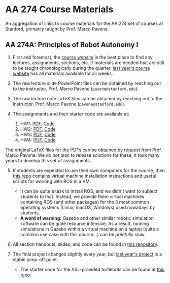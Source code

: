 # AA 274 Course Materials
An aggregation of links to course materials for the AA 274 set of courses at Stanford, primarily taught by Prof. Marco Pavone.

## AA 274A: Principles of Robot Autonomy I

1. First and foremost, the [course website](http://asl.stanford.edu/aa274a/) is the best place to find any lectures, assignments, sections, etc. If materials are needed that are still to be taught chronologically during the quarter, [last year's course website](http://asl.stanford.edu/aa274_aut1920/) has all materials available for all weeks.

2. The raw lecture slide PowerPoint files can be obtained by reaching out to the instructor, Prof. Marco Pavone (`pavone@stanford.edu`).

3. The raw lecture note LaTeX files can be obtained by reaching out to the instructor, Prof. Marco Pavone (`pavone@stanford.edu`).

4. The assignments and their starter code are available at:
    1. HW1: [PDF](http://asl.stanford.edu/aa274a/pdfs/homework/hw1.pdf), [Code](https://github.com/PrinciplesofRobotAutonomy/AA274A_HW1)
    2. HW2: [PDF](http://asl.stanford.edu/aa274a/pdfs/homework/hw2.pdf), [Code](https://github.com/PrinciplesofRobotAutonomy/AA274A_HW2)
    3. HW3: [PDF](http://asl.stanford.edu/aa274a/pdfs/homework/hw3.pdf), [Code](https://github.com/PrinciplesofRobotAutonomy/AA274A_HW3) 
    4. HW4: [PDF](http://asl.stanford.edu/aa274a/pdfs/homework/hw4.pdf), [Code](https://github.com/PrinciplesofRobotAutonomy/AA274A_HW4)

The original LaTeX files for the PDFs can be obtained by request from Prof. Marco Pavone. We do _not_ plan to release solutions for these, it took many years to develop this set of assignments.

5. If students are expected to use their own computers for the course, then [this repo](https://github.com/PrinciplesofRobotAutonomy/aa274-docker) contains virtual machine installation instructions and useful scripts for working with ROS in a VM. 
    - It can be quite a task to install ROS, and we didn't want to subject students to that. Instead, we provide them virtual machines containing ROS (and other packages) for the 3 most common operating systems (Linux, macOS, Windows) used nowadays by students.
    - **A word of warning:** Gazebo and other similar robotic simulation software can be quite resource intensive. As a result, running simulations in Gazebo within a virtual machine on a laptop (quite a common use case with this course...) can be _painfully_ slow. 

6. All section handouts, slides, and code can be found in [this repository](https://github.com/PrinciplesofRobotAutonomy/AA274_SECTION).

7. The final project changes slightly every year, but [last year's project](http://asl.stanford.edu/aa274_aut1920/project.html) is a stable jump-off point.
    - The starter code for the ASL-provided turtlebots can be found at [this repo](https://github.com/StanfordASL/asl_turtlebot).

